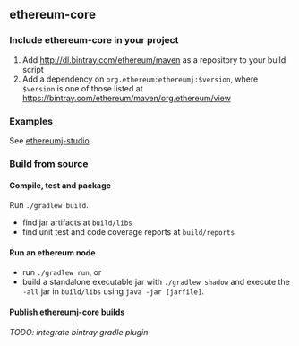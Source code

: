
## ethereum-core

### Include ethereum-core in your project

 1. Add http://dl.bintray.com/ethereum/maven as a repository to your build script
 2. Add a dependency on `org.ethereum:ethereumj:$version`, where `$version` is one of those listed at https://bintray.com/ethereum/maven/org.ethereum/view


### Examples

See [ethereumj-studio](../ethereumj-studio).


### Build from source

#### Compile, test and package

Run `./gradlew build`.

 - find jar artifacts at `build/libs`
 - find unit test and code coverage reports at `build/reports`

#### Run an ethereum node

 - run `./gradlew run`, or
 - build a standalone executable jar with `./gradlew shadow` and execute the `-all` jar in `build/libs` using `java -jar [jarfile]`.

#### Publish ethereumj-core builds

_TODO: integrate bintray gradle plugin_
